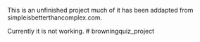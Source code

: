 This is an unfinished project much of it has been addapted from simpleisbetterthancomplex.com.

Currently it is not working. # browningquiz_project
